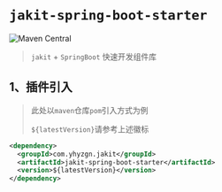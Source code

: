 # `jakit-spring-boot-starter`

![Maven Central](https://img.shields.io/maven-central/v/com.yhyzgn.jakit/jakit-spring-boot-starter?color=13aa52&label=jakit-spring-boot-starter&logo=apachemaven&logoColor=c71a36&style=flat-square)

> `jakit` + `SpringBoot` 快速开发组件库



## 1、插件引入

> 此处以`maven`仓库`pom`引入方式为例
>
> `${latestVersion}`请参考上述徽标

```xml
<dependency>
  <groupId>com.yhyzgn.jakit</groupId>
  <artifactId>jakit-spring-boot-starter</artifactId>
  <version>${latestVersion}</version>
</dependency>
```



